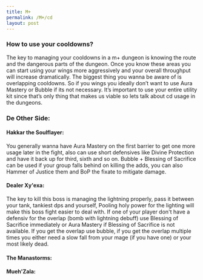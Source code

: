 ```yaml
---
title: M+
permalink: /M+/cd
layout: post
---
```


### **How to use your cooldowns?**

The key to managing your cooldowns in a m+ dungeon is knowing the route and the dangerous parts of the dungeon. Once you know these areas you can start using your wings more aggressively and your overall throughput will increase dramatically. The biggest thing you wanna be aware of is overlapping cooldowns. So if you wings you ideally don’t want to use Aura Mastery or Bubble if its not necessary. It’s important to use your entire utility kit since that’s only thing that makes us viable so lets talk about cd usage in the dungeons.

### **De Other Side:**

 #### **Hakkar the Soulflayer:**

 You generally wanna have Aura Mastery on the first barrier to get one more usage later in the fight, also can use short defensives like Divine Protection and have it back up for third, sixth and so on. Bubble + Blessing of Sacrifice can be used if your group falls behind on killing the adds, you can also Hammer of Justice them and BoP the fixate to mitigate damage.

#### **Dealer Xy'exa:**

The key to kill this boss is managing the lightning properly, pass it between your tank, tankiest dps and yourself, Pooling holy power for the lighting will make this boss fight easier to deal with. If one of your player don't have a defensiv for the overlap (bomb with lightning debuff) use Blessing of Sacrifice immediately or Aura Mastery if Blessing of Sacrifice is not available. If you get the overlap use bubble, if you get the overlap multiple times you either need a slow fall from your mage (if you have one) or your most likely dead.

#### **The Manastorms:**

#### **Mueh'Zala:**

